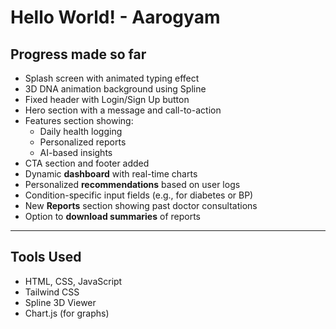 # Hello World! - Aarogyam

## Progress made so far
- Splash screen with animated typing effect
- 3D DNA animation background using Spline
- Fixed header with Login/Sign Up button
- Hero section with a message and call-to-action
- Features section showing:
  - Daily health logging
  - Personalized reports
  - AI-based insights
- CTA section and footer added
- Dynamic **dashboard** with real-time charts
- Personalized **recommendations** based on user logs
- Condition-specific input fields (e.g., for diabetes or BP)
- New **Reports** section showing past doctor consultations
- Option to **download summaries** of reports

---

## Tools Used

- HTML, CSS, JavaScript
- Tailwind CSS
- Spline 3D Viewer
- Chart.js (for graphs)

